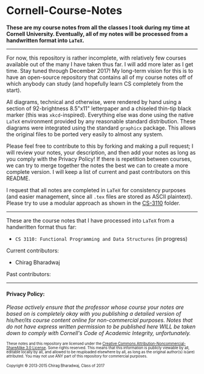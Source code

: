 # Cornell-Course-Notes
**These are my course notes from all the classes I took during my time at Cornell University. Eventually, all of my notes will be processed from a handwritten format into `LaTeX`.**

---

For now, this repository is rather incomplete, with relatively few courses available out of the many I have taken thus far. I will add more later as I get time. Stay tuned through December 2017! My long-term vision for this is to have an open-source repository that contains all of my course notes off of which anybody can study (and hopefully learn CS completely from the start).

All diagrams, technical and otherwise, were rendered by hand using a section of 92-brightness 8.5"x11" letterpaper and a chiseled thin-tip black marker (this was `xkcd`-inspired). Everything else was done using the native `LaTeX` environment provided by any reasonable standard distribution. These diagrams were integrated using the standard `graphicx` package. This allows the original files to be ported very easily to almost any system.

Please feel free to contribute to this by forking and making a pull request; I will review your notes, your description, and then add your notes as long as you comply with the Privacy Policy! If there is repetition between courses, we can try to merge together the notes the best we can to create a more complete version. I will keep a list of current and past contributors on this README.

I request that all notes are completed in `LaTeX` for consistency purposes (and easier management, since all `.tex` files are stored as ASCII plaintext). Please try to use a modular approach as shown in the [CS-3110](https://github.com/chiragbharadwaj/Cornell-Course-Notes/tree/master/CS-3110) folder.

---

These are the course notes that I have processed into `LaTeX` from a handwritten format thus far:
  * `CS 3110: Functional Programming and Data Structures` (in progress)

Current contributors:
  * Chirag Bharadwaj

Past contributors:

---

#### Privacy Policy:

*Please actively ensure that the professor whose course your notes are based on is completely okay with you publishing a detailed version of his/her/its course content online for non-commercial purposes. Notes that do not have express written permission to be published here WILL be taken down to comply with Cornell's Code of Academic Integrity, unfortunately.*

<small><small> These notes and this repository are licensed under the [Creative Commons Attribution-Noncommercial-ShareAlike 3.0 License](https://creativecommons.org/licenses/by-nc-sa/3.0/us/). Some rights reserved. This means that this information is publicly viewable by all, editable locally by all, and allowed to be reuploaded elsewhere by all, as long as the original author(s) is(are) attributed. You may not use ANY part of this repository for commercial purposes.

Copyright &copy; 2013-2015 Chirag Bharadwaj, Class of 2017
</small></small>
